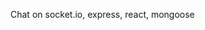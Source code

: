 Chat on socket.io, express, react, mongoose

<img srs="https://i.ibb.co/8s7h3HB/Kazam-screencast-00002.gif" />

